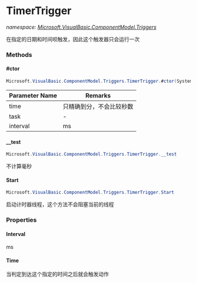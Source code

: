 ﻿# TimerTrigger
_namespace: [Microsoft.VisualBasic.ComponentModel.Triggers](./index.md)_

在指定的日期和时间呗触发，因此这个触发器只会运行一次



### Methods

#### #ctor
```csharp
Microsoft.VisualBasic.ComponentModel.Triggers.TimerTrigger.#ctor(System.DateTime,System.Action,System.Int32)
```


|Parameter Name|Remarks|
|--------------|-------|
|time|只精确到分，不会比较秒数|
|task|-|
|interval|ms|


#### __test
```csharp
Microsoft.VisualBasic.ComponentModel.Triggers.TimerTrigger.__test
```
不计算毫秒

#### Start
```csharp
Microsoft.VisualBasic.ComponentModel.Triggers.TimerTrigger.Start
```
启动计时器线程，这个方法不会阻塞当前的线程


### Properties

#### Interval
ms
#### Time
当判定到达这个指定的时间之后就会触发动作
